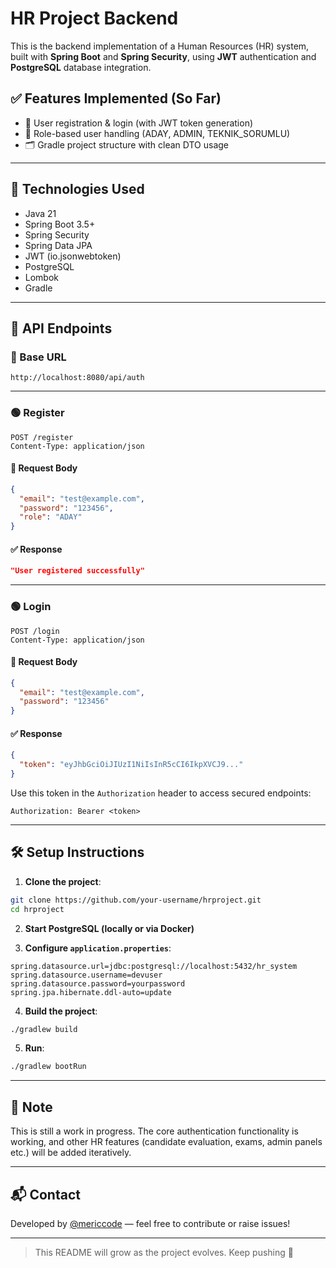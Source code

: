 # HR Project Backend

This is the backend implementation of a Human Resources (HR) system, built with **Spring Boot** and **Spring Security**, using **JWT** authentication and **PostgreSQL** database integration.

## ✅ Features Implemented (So Far)

* 🔐 User registration & login (with JWT token generation)
* 🧾 Role-based user handling (ADAY, ADMIN, TEKNIK\_SORUMLU)
* 🗂 Gradle project structure with clean DTO usage

---

## 🚀 Technologies Used

* Java 21
* Spring Boot 3.5+
* Spring Security
* Spring Data JPA
* JWT (io.jsonwebtoken)
* PostgreSQL
* Lombok
* Gradle

---

## 🧪 API Endpoints

### 📌 Base URL

```
http://localhost:8080/api/auth
```

---

### 🟢 Register

```
POST /register
Content-Type: application/json
```

#### 🔸 Request Body

```json
{
  "email": "test@example.com",
  "password": "123456",
  "role": "ADAY"
}
```

#### ✅ Response

```json
"User registered successfully"
```

---

### 🟢 Login

```
POST /login
Content-Type: application/json
```

#### 🔸 Request Body

```json
{
  "email": "test@example.com",
  "password": "123456"
}
```

#### ✅ Response

```json
{
  "token": "eyJhbGciOiJIUzI1NiIsInR5cCI6IkpXVCJ9..."
}
```

Use this token in the `Authorization` header to access secured endpoints:

```
Authorization: Bearer <token>
```

---

## 🛠️ Setup Instructions

1. **Clone the project**:

```bash
git clone https://github.com/your-username/hrproject.git
cd hrproject
```

2. **Start PostgreSQL (locally or via Docker)**

3. **Configure `application.properties`**:

```properties
spring.datasource.url=jdbc:postgresql://localhost:5432/hr_system
spring.datasource.username=devuser
spring.datasource.password=yourpassword
spring.jpa.hibernate.ddl-auto=update
```

4. **Build the project**:

```bash
./gradlew build
```

5. **Run**:

```bash
./gradlew bootRun
```

---

## 📌 Note

This is still a work in progress. The core authentication functionality is working, and other HR features (candidate evaluation, exams, admin panels etc.) will be added iteratively.

---

## 📬 Contact

Developed by [@mericcode](https://github.com/mericcode) — feel free to contribute or raise issues!

---

> This README will grow as the project evolves. Keep pushing 👊
